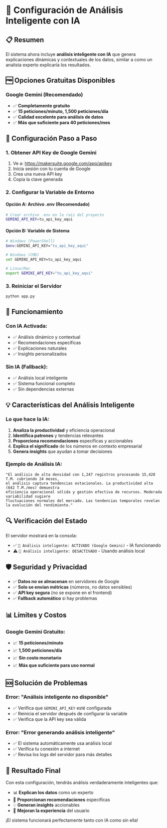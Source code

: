 # 🤖 Configuración de Análisis Inteligente con IA

## 📋 Resumen

El sistema ahora incluye **análisis inteligente con IA** que genera explicaciones dinámicas y contextuales de los datos, similar a como un analista experto explicaría los resultados.

## 🆓 Opciones Gratuitas Disponibles

### **Google Gemini (Recomendado)**
- ✅ **Completamente gratuito**
- ✅ **15 peticiones/minuto, 1,500 peticiones/día**
- ✅ **Calidad excelente para análisis de datos**
- ✅ **Más que suficiente para 40 peticiones/mes**

## 🔧 Configuración Paso a Paso

### 1. Obtener API Key de Google Gemini
1. Ve a: https://makersuite.google.com/app/apikey
2. Inicia sesión con tu cuenta de Google
3. Crea una nueva API key
4. Copia la clave generada

### 2. Configurar la Variable de Entorno

#### **Opción A: Archivo .env (Recomendado)**
```bash
# Crear archivo .env en la raíz del proyecto
GEMINI_API_KEY=tu_api_key_aqui
```

#### **Opción B: Variable de Sistema**
```bash
# Windows (PowerShell)
$env:GEMINI_API_KEY="tu_api_key_aqui"

# Windows (CMD)
set GEMINI_API_KEY=tu_api_key_aqui

# Linux/Mac
export GEMINI_API_KEY="tu_api_key_aqui"
```

### 3. Reiniciar el Servidor
```bash
python app.py
```

## 🚀 Funcionamiento

### **Con IA Activada:**
- ✅ Análisis dinámico y contextual
- ✅ Recomendaciones específicas
- ✅ Explicaciones naturales
- ✅ Insights personalizados

### **Sin IA (Fallback):**
- ✅ Análisis local inteligente
- ✅ Sistema funcional completo
- ✅ Sin dependencias externas

## 💡 Características del Análisis Inteligente

### **Lo que hace la IA:**
1. **Analiza la productividad** y eficiencia operacional
2. **Identifica patrones** y tendencias relevantes
3. **Proporciona recomendaciones** específicas y accionables
4. **Explica el significado** de los números en contexto empresarial
5. **Genera insights** que ayudan a tomar decisiones

### **Ejemplo de Análisis IA:**
```
"El análisis de alta densidad con 1,247 registros procesando 15,420 T.M. cubriendo 24 meses, 
el análisis captura tendencias estacionales. La productividad alta (642 T.M./mes) demuestra 
eficiencia operacional sólida y gestión efectiva de recursos. Moderada variabilidad sugiere 
fluctuaciones normales del mercado. Las tendencias temporales revelan la evolución del rendimiento."
```

## 🔍 Verificación del Estado

El servidor mostrará en la consola:
- ✅ `🤖 Análisis inteligente: ACTIVADO (Google Gemini)` - IA funcionando
- ⚠️ `🤖 Análisis inteligente: DESACTIVADO` - Usando análisis local

## 🛡️ Seguridad y Privacidad

- ✅ **Datos no se almacenan** en servidores de Google
- ✅ **Solo se envían métricas** (números, no datos sensibles)
- ✅ **API key segura** (no se expone en el frontend)
- ✅ **Fallback automático** si hay problemas

## 📊 Límites y Costos

### **Google Gemini Gratuito:**
- 📈 **15 peticiones/minuto**
- 📈 **1,500 peticiones/día**
- 📈 **Sin costo monetario**
- 📈 **Más que suficiente para uso normal**

## 🆘 Solución de Problemas

### **Error: "Análisis inteligente no disponible"**
- ✅ Verifica que `GEMINI_API_KEY` esté configurada
- ✅ Reinicia el servidor después de configurar la variable
- ✅ Verifica que la API key sea válida

### **Error: "Error generando análisis inteligente"**
- ✅ El sistema automáticamente usa análisis local
- ✅ Verifica tu conexión a internet
- ✅ Revisa los logs del servidor para más detalles

## 🎯 Resultado Final

Con esta configuración, tendrás análisis verdaderamente inteligentes que:
- 📊 **Explican los datos** como un experto
- 🎯 **Proporcionan recomendaciones** específicas
- 💡 **Generan insights** accionables
- 🚀 **Mejoran la experiencia** del usuario

¡El sistema funcionará perfectamente tanto con IA como sin ella!
